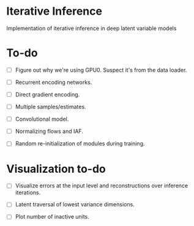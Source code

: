 # Iterative Inference
Implementation of iterative inference in deep latent variable models

# To-do
- [ ] Figure out why we're using GPU0. Suspect it's from the data loader.
- [ ] Recurrent encoding networks.
- [ ] Direct gradient encoding.
- [ ] Multiple samples/estimates.
- [ ] Convolutional model.
- [ ] Normalizing flows and IAF.
- [ ] Random re-initialization of modules during training.


# Visualization to-do
- [ ] Visualize errors at the input level and reconstructions over inference iterations.
- [ ] Latent traversal of lowest variance dimensions.
- [ ] Plot number of inactive units.

